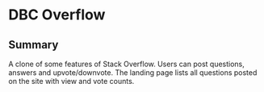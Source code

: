 # DBC Overflow

## Summary
A clone of some features of Stack Overflow. Users can post questions, answers and upvote/downvote. The landing page lists all questions posted on the site with view and vote counts. 
